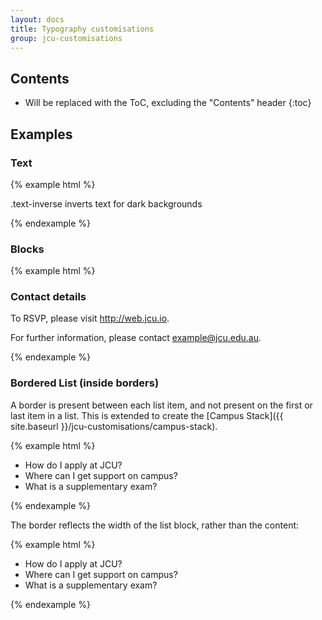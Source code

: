 ```yaml
---
layout: docs
title: Typography customisations
group: jcu-customisations
---
```


## Contents

* Will be replaced with the ToC, excluding the "Contents" header
{:toc}

## Examples

### Text

{% example html %}
<div class="bg-inverse text-inverse">
 <p>.text-inverse inverts text for dark backgrounds</p>
</div>
{% endexample %}

### Blocks

{% example html %}
<div class="block--dotted">
  <h3>Contact details</h3>
  <p>To RSVP, please visit <a href="http://web.jcu.io">http://web.jcu.io</a>.</p>
  <p>For further information, please contact <a href="mailto:example@jcu.edu.au">example@jcu.edu.au</a>.</p>
</div>
{% endexample %}

### Bordered List (inside borders)

A border is present between each list item, and not present on the first or last
item in a list.  This is extended to create the [Campus
Stack]({{ site.baseurl }}/jcu-customisations/campus-stack).

{% example html %}
<ul class="list-bordered">
  <li>How do I apply at JCU?</li>
  <li>Where can I get support on campus?</li>
  <li>What is a supplementary exam?</li>
</ul>
{% endexample %}

The border reflects the width of the list block, rather than the content:

{% example html %}
<div class="row">
  <div class="col-xs-4">
    <ul class="list-bordered">
      <li>How do I apply at JCU?</li>
      <li>Where can I get support on campus?</li>
      <li>What is a supplementary exam?</li>
    </ul>
  </div>
</div>
{% endexample %}
